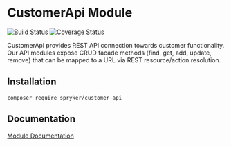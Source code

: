 # CustomerApi Module
[![Build Status](https://travis-ci.org/spryker/CustomerApi.svg)](https://travis-ci.org/spryker/CustomerApi)
[![Coverage Status](https://coveralls.io/repos/github/spryker/CustomerApi/badge.svg)](https://coveralls.io/github/spryker/CustomerApi)

CustomerApi provides REST API connection towards customer functionality. Our API modules expose CRUD facade methods (find, get, add, update, remove) that can be mapped to a URL via REST resource/action resolution.

## Installation

```
composer require spryker/customer-api
```

## Documentation

[Module Documentation](http://academy.spryker.com/developing_with_spryker/module_guide/customer_management/customer/customer.html)
